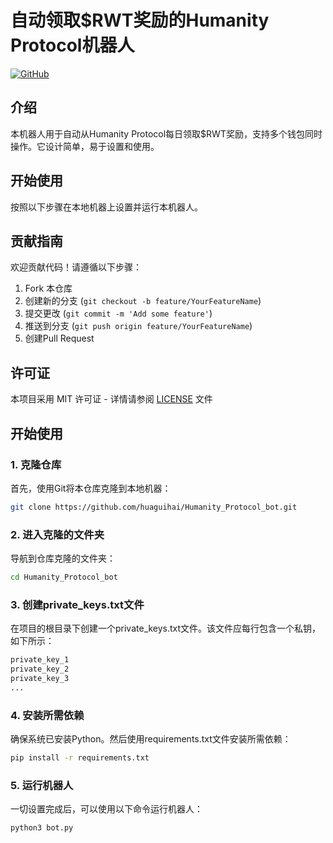 # 自动领取$RWT奖励的Humanity Protocol机器人

[![GitHub](https://img.shields.io/badge/GitHub-Repository-blue)](https://github.com/huaguihai/Humanity_Protocol_bot)

## 介绍
本机器人用于自动从Humanity Protocol每日领取$RWT奖励，支持多个钱包同时操作。它设计简单，易于设置和使用。

## 开始使用

按照以下步骤在本地机器上设置并运行本机器人。

## 贡献指南

欢迎贡献代码！请遵循以下步骤：

1. Fork 本仓库
2. 创建新的分支 (`git checkout -b feature/YourFeatureName`)
3. 提交更改 (`git commit -m 'Add some feature'`)
4. 推送到分支 (`git push origin feature/YourFeatureName`)
5. 创建Pull Request

## 许可证

本项目采用 MIT 许可证 - 详情请参阅 [LICENSE](LICENSE) 文件

## 开始使用

### 1. 克隆仓库

首先，使用Git将本仓库克隆到本地机器：

```bash
git clone https://github.com/huaguihai/Humanity_Protocol_bot.git
```

### 2. 进入克隆的文件夹

导航到仓库克隆的文件夹：

```bash
cd Humanity_Protocol_bot
```

### 3. 创建private_keys.txt文件
在项目的根目录下创建一个private_keys.txt文件。该文件应每行包含一个私钥，如下所示：

```python
private_key_1
private_key_2
private_key_3
...
```

### 4. 安装所需依赖
确保系统已安装Python。然后使用requirements.txt文件安装所需依赖：

```bash
pip install -r requirements.txt
```

### 5. 运行机器人
一切设置完成后，可以使用以下命令运行机器人：

```bash
python3 bot.py
